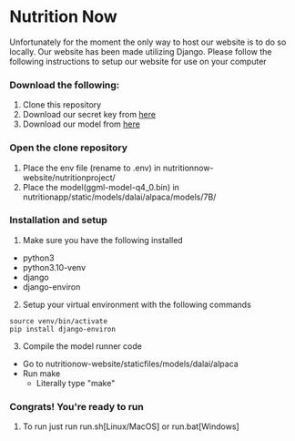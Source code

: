 # Nutrition Now

Unfortunately for the moment the only way to host our website is to do so locally. Our website has been made utilizing Django. Please follow the following instructions to setup our website for use on your computer

### Download the following:
1. Clone this repository
2. Download our secret key from [here](https://drive.google.com/file/d/1SDcU2lSzQFbVrcB-w9xvu04spPzh3Oab/view?usp=sharing)
3. Download our model from [here](https://drive.google.com/file/d/1mYde9TVIpSo6sb2iU9VQdUuB8l4KAvZJ/view?usp=sharing)

### Open the clone repository
1. Place the env file (rename to .env) in nutritionnow-website/nutritionproject/
2. Place the model(ggml-model-q4_0.bin) in nutritionapp/static/models/dalai/alpaca/models/7B/

### Installation and setup
1. Make sure you have the following installed
- python3
- python3.10-venv
- django
- django-environ
2. Setup your virtual environment with the following commands
```python3 -m venv venv
source venv/bin/activate
pip install django-environ
```
3. Compile the model runner code
- Go to nutritionow-website/staticfiles/models/dalai/alpaca
- Run make
    - Literally type "make"

### Congrats! You're ready to run
1. To run just run run.sh[Linux/MacOS] or run.bat[Windows]